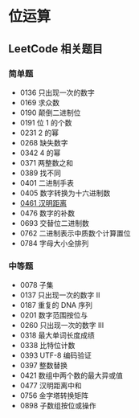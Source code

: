# 位运算


## LeetCode 相关题目

### 简单题

- 0136 只出现一次的数字
- 0169 求众数
- 0190 颠倒二进制位
- 0191 位 1 的个数
- 0231 2 的幂
- 0268 缺失数字
- 0342 4 的幂
- 0371 两整数之和
- 0389 找不同
- 0401 二进制手表
- 0405 数字转换为十六进制数
- [0461 汉明距离](/solution/easy/0461-hamming-distance.html)
- 0476 数字的补数
- 0693 交替位二进制数
- 0762 二进制表示中质数个计算置位
- 0784 字母大小全排列



### 中等题

- 0078 子集
- 0137 只出现一次的数字 II
- 0187 重复的 DNA 序列
- 0201 数字范围按位与
- 0260 只出现一次的数字 III
- 0318 最大单词长度成绩
- 0338 比特位计数
- 0393 UTF-8 编码验证
- 0397 整数替换
- 0421 数组中两个数的最大异或值
- 0477 汉明距离中和
- 0756 金字塔转换矩阵
- 0898 子数组按位或操作
